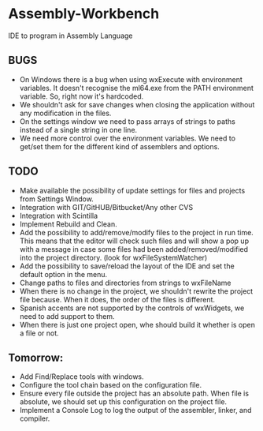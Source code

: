 # Assembly-Workbench
IDE to program in Assembly Language

BUGS
----

* On Windows there is a bug when using wxExecute with environment variables. It doesn't recognise the ml64.exe from the PATH environment variable. So, right now it's hardcoded.
* We shouldn't ask for save changes when closing the application without any modification in the files.
* On the settings window we need to pass arrays of strings to paths instead of a single string in one line.
* We need more control over the environment variables. We need to get/set them for the different kind of assemblers and options.

TODO
----

* Make available the possibility of update settings for files and projects from Settings Window.
* Integration with GIT/GitHUB/Bitbucket/Any other CVS
* Integration with Scintilla
* Implement Rebuild and Clean.
* Add the possibility to add/remove/modify files to the project in run time. This means that the editor will check such files and will show a pop up with a message in case some files had been added/removed/modified into the project directory. (look for wxFileSystemWatcher)
* Add the possibility to save/reload the layout of the IDE and set the default option in the menu.
* Change paths to files and directories from strings to wxFileName
* When there is no change in the project, we shouldn't rewrite the project file because. When it does, the order of the files is different.
* Spanish accents are not supported by the controls of wxWidgets, we need to add support to them.
* When there is just one project open, whe should build it whether is open a file or not.

Tomorrow:
---------

- Add Find/Replace tools with windows.
- Configure the tool chain based on the configuration file.
- Ensure every file outside the project has an absolute path. When file is absolute, we should set up this configuration on the project file.
- Implement a Console Log to log the output of the assembler, linker, and compiler.

